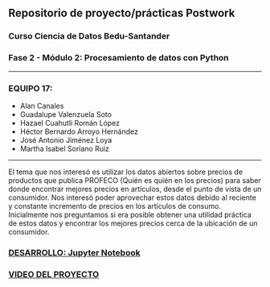 ## Repositorio de proyecto/prácticas Postwork
### Curso Ciencia de Datos Bedu-Santander 
### Fase 2 - Módulo 2: Procesamiento de datos con Python
---
### EQUIPO 17:
- Alan Canales
- Guadalupe Valenzuela Soto
- Hazael Cuahutli Román López
- Héctor Bernardo Arroyo Hernández
- José Antonio Jiménez Loya
- Martha Isabel Soriano Ruiz
---
El tema que nos interesó es utilizar los datos abiertos sobre precios de productos que publica PROFECO (Quién es quién en los precios) para
saber donde encontrar mejores precios en artículos, desde el punto de vista de un consumidor. 
Nos interesó poder aprovechar estos datos debido al reciente y constante incremento de precios en los artículos de consumo.
Inicialmente nos preguntamos si era posible obtener una utilidad práctica de estos datos y encontrar los mejores precios cerca de la ubicación de un consumidor.
### [DESARROLLO: Jupyter Notebook](https://github.com/adavals/bedu-datascience-f2m2/blob/main/Postwork1_8.ipynb)
### [VIDEO DEL PROYECTO](https://drive.google.com/file/d/1qS2Z-wh9EYLzykRA8iAi6fTWXJhtfrlC/view)
